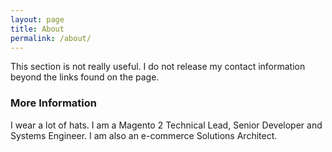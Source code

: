 ```yaml
---
layout: page
title: About
permalink: /about/
---
```


This section is not really useful. I do not release my contact information beyond the links found on the page. 

### More Information

I wear a lot of hats. I am a Magento 2 Technical Lead, Senior Developer and Systems Engineer. I am also an e-commerce Solutions Architect.
